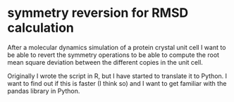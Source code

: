 # symmetry reversion for RMSD calculation

After a molecular dynamics simulation of a protein crystal unit cell I want to be able to revert the symmetry operations to be able to compute the root mean square deviation between the different copies in the unit cell.

Originally I wrote the script in R, but I have started to translate it to Python. I want to find out if this is faster (I think so) and I want to get familiar with the pandas library in Python.
